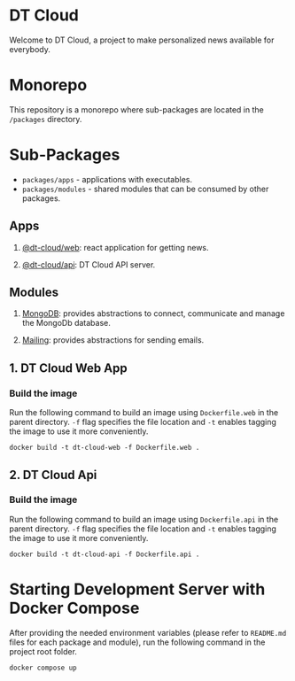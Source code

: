 # DT Cloud

Welcome to DT Cloud, a project to make personalized news available for everybody.

# Monorepo

This repository is a monorepo where sub-packages are located in the `/packages` directory.

# Sub-Packages

- `packages/apps` - applications with executables.
- `packages/modules` - shared modules that can be consumed by other packages.

## Apps

1. [@dt-cloud/web](https://github.com/ssoydabas/dt-cloud-news-feed/tree/main/packages/apps/web): react application for getting news.

2. [@dt-cloud/api](https://github.com/ssoydabas/dt-cloud-news-feed/tree/main/packages/apps/api): DT Cloud API server.

## Modules

1. [MongoDB](https://github.com/ssoydabas/dt-cloud-news-feed/tree/main/packages/modules/mongodb): provides abstractions to connect, communicate and manage the MongoDb database.

2. [Mailing](https://github.com/ssoydabas/dt-cloud-news-feed/tree/main/packages/modules/mailing): provides abstractions for sending emails.

## 1. DT Cloud Web App

### Build the image

Run the following command to build an image using `Dockerfile.web` in the parent directory. `-f` flag specifies the file location and `-t` enables tagging the image to use it more conveniently.

```docker
docker build -t dt-cloud-web -f Dockerfile.web .
```

## 2. DT Cloud Api

### Build the image

Run the following command to build an image using `Dockerfile.api` in the parent directory. `-f` flag specifies the file location and `-t` enables tagging the image to use it more conveniently.

```docker
docker build -t dt-cloud-api -f Dockerfile.api .
```

# Starting Development Server with Docker Compose

After providing the needed environment variables (please refer to `README.md` files for each package and module), run the following command in the project root folder.

```docker
docker compose up
```
